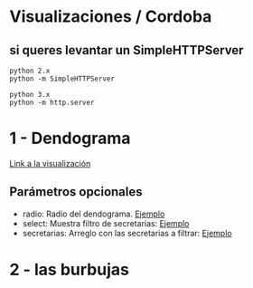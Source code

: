 # Visualizaciones / Cordoba

## si queres levantar un SimpleHTTPServer

~~~~
python 2.x
python -m SimpleHTTPServer

python 3.x
python -m http.server
~~~~

# 1 - Dendograma

[Link a la visualización](https://avdata99.github.io/visualizaciones/1)

## Parámetros opcionales

* radio: Radio del dendograma. [Ejemplo](https://avdata99.github.io/visualizaciones/1?radio=500)
* select: Muestra filtro de secretarias: [Ejemplo](https://avdata99.github.io/visualizaciones/1?select=1)
* secretarias: Arreglo con las secretarias a filtrar: [Ejemplo](https://avdata99.github.io/visualizaciones/1?secretarias=["Secretaría+de+Salud"])

# 2 - las burbujas
